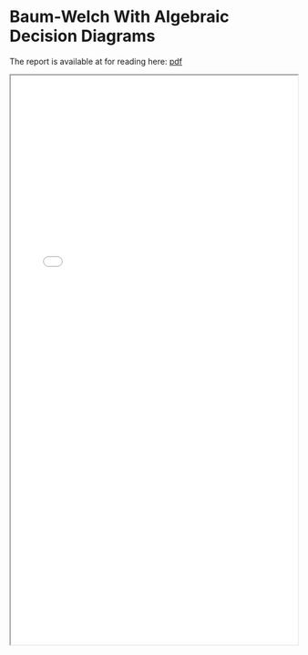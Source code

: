 # Baum-Welch With Algebraic Decision Diagrams
The report is available at for reading here: [pdf](https://aau-dat.github.io/P9-BW-ADD/main.pdf)

<iframe allow="fullscreen" width="100%" height="1000" src="main.pdf"></iframe>
